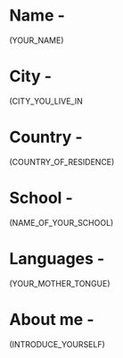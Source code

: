 # Name - 
(YOUR_NAME)

# City - 
(CITY_YOU_LIVE_IN

# Country - 
(COUNTRY_OF_RESIDENCE)

# School - 
(NAME_OF_YOUR_SCHOOL)

# Languages - 
(YOUR_MOTHER_TONGUE)

# About me - 
(INTRODUCE_YOURSELF)
